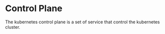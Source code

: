 # Control Plane

The kubernetes control plane is a set of service that control the kubernetes cluster.

